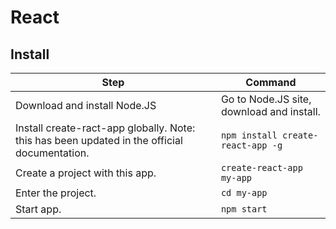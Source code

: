 # React

## Install

Step | Command
---- | -------
Download and install Node.JS | Go to Node.JS site, download and install.
Install create-ract-app globally. Note: this has been updated in the official documentation. | `npm install create-react-app -g`
Create a project with this app. | `create-react-app my-app`
Enter the project. | `cd my-app`
Start app. | `npm start`

